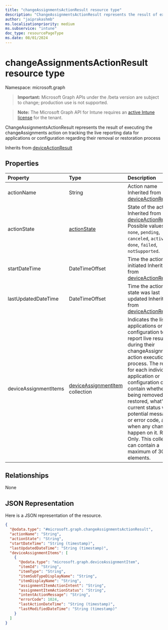 ```yaml
---
title: "changeAssignmentsActionResult resource type"
description: "ChangeAssignmentsActionResult represents the result of executing the changeAssignments action on tracking the live reporting data for applications or configuration regarding their removal or restoration process"
author: "jaiprakashmb"
ms.localizationpriority: medium
ms.subservice: "intune"
doc_type: resourcePageType
ms.date: 08/01/2024
---
```


# changeAssignmentsActionResult resource type

Namespace: microsoft.graph

> **Important:** Microsoft Graph APIs under the /beta version are subject to change; production use is not supported.

> **Note:** The Microsoft Graph API for Intune requires an [active Intune license](https://go.microsoft.com/fwlink/?linkid=839381) for the tenant.

ChangeAssignmentsActionResult represents the result of executing the changeAssignments action on tracking the live reporting data for applications or configuration regarding their removal or restoration process


Inherits from [deviceActionResult](../resources/intune-devices-deviceactionresult.md)

## Properties
|Property|Type|Description|
|:---|:---|:---|
|actionName|String|Action name Inherited from [deviceActionResult](../resources/intune-devices-deviceactionresult.md)|
|actionState|[actionState](../resources/intune-shared-actionstate.md)|State of the action Inherited from [deviceActionResult](../resources/intune-devices-deviceactionresult.md). Possible values are: `none`, `pending`, `canceled`, `active`, `done`, `failed`, `notSupported`.|
|startDateTime|DateTimeOffset|Time the action was initiated Inherited from [deviceActionResult](../resources/intune-devices-deviceactionresult.md)|
|lastUpdatedDateTime|DateTimeOffset|Time the action state was last updated Inherited from [deviceActionResult](../resources/intune-devices-deviceactionresult.md)|
|deviceAssignmentItems|[deviceAssignmentItem](../resources/intune-devices-deviceassignmentitem.md) collection|Indicates the list of applications or configuration to report live results during their changeAssignments action execution process. The result for each individual application or configuration can contain whether it's being removed or restored, what's the current status with potential message or error code, and when any changes happen on it. Read-Only. This collection can contain a maximum of 30 elements.|

## Relationships
None

## JSON Representation
Here is a JSON representation of the resource.
<!-- {
  "blockType": "resource",
  "@odata.type": "microsoft.graph.changeAssignmentsActionResult"
}
-->
``` json
{
  "@odata.type": "#microsoft.graph.changeAssignmentsActionResult",
  "actionName": "String",
  "actionState": "String",
  "startDateTime": "String (timestamp)",
  "lastUpdatedDateTime": "String (timestamp)",
  "deviceAssignmentItems": [
    {
      "@odata.type": "microsoft.graph.deviceAssignmentItem",
      "itemId": "String",
      "itemType": "String",
      "itemSubTypeDisplayName": "String",
      "itemDisplayName": "String",
      "assignmentItemActionIntent": "String",
      "assignmentItemActionStatus": "String",
      "intentActionMessage": "String",
      "errorCode": 1024,
      "lastActionDateTime": "String (timestamp)",
      "lastModifiedDateTime": "String (timestamp)"
    }
  ]
}
```
